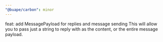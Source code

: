 ```yaml
---
"@buape/carbon": minor
---
```


feat: add MessagePayload for replies and message sending
This will allow you to pass just a string to reply with as the content, or the entire message payload.
